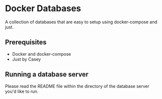 # Docker Databases
A collection of databases that are easy to setup using docker-compose and just.

## Prerequisites
- Docker and docker-compose
- Just by Casey

## Running a database server
Please read the README file within the directory of the database server you'd like to run.